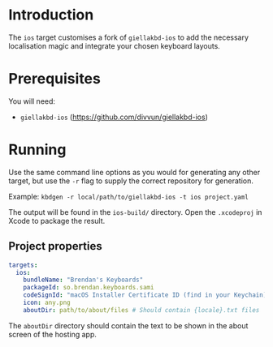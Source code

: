 # Introduction

The `ios` target customises a fork of `giellakbd-ios` to add the necessary
localisation magic and integrate your chosen keyboard layouts.

# Prerequisites

You will need:

* `giellakbd-ios` (https://github.com/divvun/giellakbd-ios)

# Running

Use the same command line options as you would for generating any other target, but use the `-r` flag to supply the correct repository for generation.

Example: `kbdgen -r local/path/to/giellakbd-ios -t ios project.yaml`

The output will be found in the `ios-build/` directory. Open the `.xcodeproj` in Xcode to package the result.

## Project properties

```yaml
targets:
  ios:
    bundleName: "Brendan's Keyboards"
    packageId: so.brendan.keyboards.sami
    codeSignId: "macOS Installer Certificate ID (find in your Keychain)"
    icon: any.png
    aboutDir: path/to/about/files # Should contain {locale}.txt files
```

The `aboutDir` directory should contain the text to be shown in the about screen of the hosting app.
